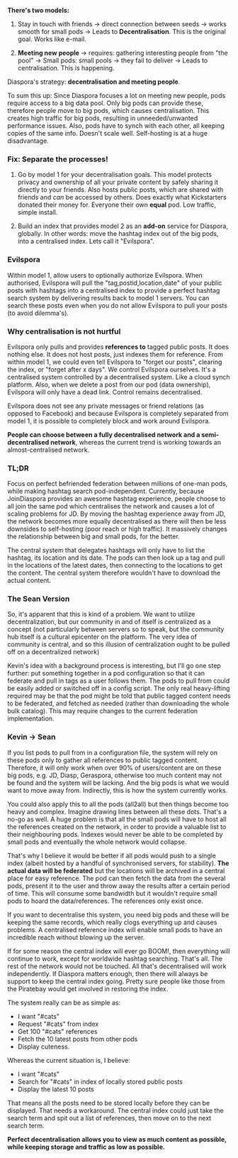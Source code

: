 **There's two models:**

1. Stay in touch with friends -> direct connection between seeds -> works smooth for small pods ->  Leads to **Decentralisation**. This is the original goal. Works like e-mail.

2. **Meeting new people** -> requires: gathering interesting people from "the pool" -> Small pods: small pools -> they fail to deliver -> Leads to centralisation. This is happening.

Diaspora's strategy: **decentralisation and meeting people**.

To sum this up: Since Diaspora focuses a lot on meeting new people, pods require access to a big data pool. Only big pods can provide these, therefore people move to big pods, which causes centralisation. This creates high traffic for big pods, resulting in unneeded/unwanted performance issues. Also, pods have to synch with each other, all keeping copies of the same info. Doesn't scale well. Self-hosting is at a huge disadvantage.

### Fix: Separate the processes!

1. Go by model 1 for your decentralisation goals. This model protects privacy and ownership of all your private content by safely sharing it directly to your friends. Also hosts public posts, which are shared with friends and _can_ be accessed by others. Does exactly what Kickstarters donated their money for. Everyone their own **equal** pod. Low traffic, simple install.

2. Build an index that provides model 2 as an **add-on** service for Diaspora, globally. In other words: move the hashtag index out of the big pods, into a centralised index. Lets call it "Evilspora".

### Evilspora

Within model 1, allow users to optionally authorize Evilspora. When authorised, Evilspora will pull the "tag,postid,location,date" of your public posts with hashtags into a centralised index to provide a perfect hashtag search system by delivering results back to model 1 servers. You can search these posts even when you do not allow Evilspora to pull your posts (to avoid dilemma's).

### Why centralisation is not hurtful
Evilspora only pulls and provides **references to** tagged public posts. It does nothing else. It does not host posts, just indexes them for reference. From within model 1, we could even tell Evilspora to "forget our posts", clearing the index, or "forget after x days". We control Evilspora ourselves. It's a centralised system controlled by a decentralised system. Like a cloud synch platform. Also, when we delete a post from our pod (data ownership), Evilspora will only have a dead link. Control remains decentralised.

Evilspora does not see any private messages or friend relations (as opposed to Facebook) and because Evilspora is completely separated from model 1, it is possible to completely block and work around Evilspora. 

**People can choose between a fully decentralised network and a semi-decentralised network**, whereas the current trend is working towards an almost-centralised network.

### TL;DR
Focus on perfect befriended federation between millions of one-man pods, while making hashtag search pod-independent. Currently, because JoinDiaspora provides an awesome hashtag experience, people choose to all join the same pod which centralises the network and causes a lot of scaling problems for JD. By moving the hashtag experience away from JD, the network becomes more equally decentralised as there will then be less downsides to self-hosting (poor reach or high traffic). It massively changes the relationship between big and small pods, for the better.

The central system that delegates hashtags will only have to list the hashtag, its location and its date. The pods can then look up a tag and pull in the locations of the latest dates, then connecting to the locations to get the content. The central system therefore wouldn't have to download the actual content.

### The Sean Version
So, it's apparent that this is kind of a problem. We want to utilize decentralization, but our community in and of itself is centralized as a concept (not particularly between servers so to speak, but the community hub itself is a cultural epicenter on the platform. The very idea of community is central, and so this illusion of centralization ought to be pulled off on a decentralized network)

Kevin's idea with a background process is interesting, but I'll go one step further: put something together in a pod configuration so that it can federate and pull in tags as a user follows them. The pods to pull from could be easily added or switched off in a config script. The only real heavy-lifting required may be that the pod might be told that public tagged content needs to be federated, and fetched as needed (rather than downloading the whole bulk catalog). This may require changes to the current federation implementation.

### Kevin -> Sean
If you list pods to pull from in a configuration file, the system will rely on these pods only to gather all references to public tagged content. Therefore, it will only work when over 90% of users/content are on these big pods, e.g. JD, Diasp, Geraspora, otherwise too much content may not be found and the system will be lacking. And the big pods is what we would want to move away from. Indirectly, this is how the system currently works.

You could also apply this to all the pods (all2all) but then things become too heavy and complex. Imagine drawing lines between all these dots. That's a no-go as well. A huge problem is that all the small pods will have to host all the references created on the network, in order to provide a valuable list to their neighbouring pods. Indexes would never be able to be completed by small pods and eventually the whole network would collapse.

That's why I believe it would be better if all pods would push to a single index (albeit hosted by a handful of synchronised servers, for stability). **The actual data will be federated** but the locations will be archived in a central place for easy reference. The pod can then fetch the data from the several pods, present it to the user and throw away the results after a certain period of time. This will consume some bandwidth but it wouldn't require small pods to hoard the data/references. The references only exist once.

If you want to decentralise this system, you need big pods and these will be keeping the same records, which really clogs everything up and causes problems. A centralised reference index will enable small pods to have an incredible reach without blowing up the server.

If for some reason the central index will ever go BOOM!, then everything will continue to work, except for worldwide hashtag searching. That's all. The rest of the network would not be touched. All that's decentralised will work independently. If Diaspora matters enough, then there will always be support to keep the central index going. Pretty sure people like those from the Piratebay would get involved in restoring the index.

The system really can be as simple as:

- I want "#cats"
- Request "#cats" from index
- Get 100 "#cats" references
- Fetch the 10 latest posts from other pods
- Display cuteness.

Whereas the current situation is, I believe:

- I want "#cats"
- Search for "#cats" in index of locally stored public posts
- Display the latest 10 posts

That means all the posts need to be stored locally before they can be displayed. That needs a workaround. The central index could just take the search term and spit out a list of references, then move on to the next search term.

**Perfect decentralisation allows you to view as much content as possible, while keeping storage and traffic as low as possible.**
